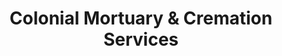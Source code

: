 ---
title: "Colonial Mortuary & Cremation Services"
url: /lufkin/colonial-mortuary-and-cremation-services/
shop: funeral directors
---